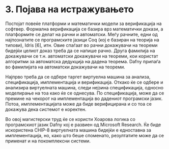 # 3. Појава на истражувањето

Постојат повеќе платформи и математички модели за верификација на софтвер. Формална верификација се базира врз математички докази, а платформите се делат на рачни и автоматски. Меѓу рачните, едни од најпознатите се програмските јазици Coq (кој е базиран на теорија на типови), Idris [6], итн. Овие спаѓаат во рачни докажувачи на теореми бидејќи целиот доказ треба да се напише рачно. Друга фамилија на докажувачи се т.н. автоматски докажувачи на теореми, кои користат алгоритми за автоматска дедукција на дадена теорема. Dafny припаѓа во фамилијата на автоматски докажувачи на теореми.

Најпрво треба да се одбере таргет виртуелна машина за анализа, спецификација, имплементација и верификација. Откако ќе се одбере и анализира виртуелната машина, следи нејзина спецификација, односно моделирање на тоа како ќе се однесува. По спецификација, може да се премине на чекорот на имплементација во дадениот програмски јазик. Потоа, имплементацијата може да биде верифицирана и со тоа се докажува дека системот е коректен.

Во овој магистерски труд ќе се користи Хоарова логика со програмскиот јазик Dafny кој е развиен од Microsoft Research. Ќе биде искористена CHIP-8 виртуелната машина бидејќи е едноставна за имплементација, но, како што беше споменато, резултатите може да се применат и на покомплексни системи.
